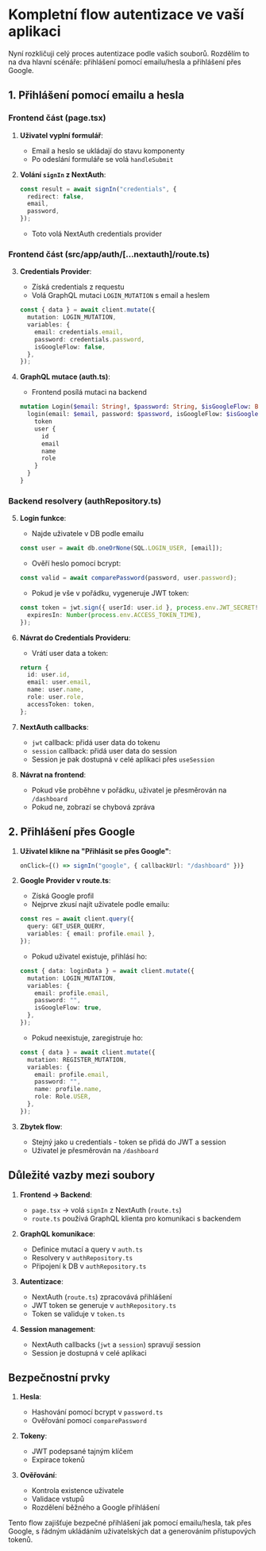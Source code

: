 # Kompletní flow autentizace ve vaší aplikaci

Nyní rozkličuji celý proces autentizace podle vašich souborů. Rozdělím to na dva hlavní scénáře: přihlášení pomocí emailu/hesla a přihlášení přes Google.

## 1. Přihlášení pomocí emailu a hesla

### Frontend část (page.tsx)

1. **Uživatel vyplní formulář**:
   - Email a heslo se ukládají do stavu komponenty
   - Po odeslání formuláře se volá `handleSubmit`

2. **Volání `signIn` z NextAuth**:
   ```typescript
   const result = await signIn("credentials", {
     redirect: false,
     email,
     password,
   });
   ```
   - Toto volá NextAuth credentials provider

### Frontend část (src/app/auth/[...nextauth]/route.ts)

3. **Credentials Provider**:
   - Získá credentials z requestu
   - Volá GraphQL mutaci `LOGIN_MUTATION` s email a heslem
   ```typescript
   const { data } = await client.mutate({
     mutation: LOGIN_MUTATION,
     variables: {
       email: credentials.email,
       password: credentials.password,
       isGoogleFlow: false,
     },
   });
   ```

4. **GraphQL mutace (auth.ts)**:
   - Frontend posílá mutaci na backend
   ```graphql
   mutation Login($email: String!, $password: String, $isGoogleFlow: Boolean) {
     login(email: $email, password: $password, isGoogleFlow: $isGoogleFlow) {
       token
       user {
         id
         email
         name
         role
       }
     }
   }
   ```

### Backend resolvery (authRepository.ts)

5. **Login funkce**:
   - Najde uživatele v DB podle emailu
   ```typescript
   const user = await db.oneOrNone(SQL.LOGIN_USER, [email]);
   ```
   - Ověří heslo pomocí bcrypt:
   ```typescript
   const valid = await comparePassword(password, user.password);
   ```
   - Pokud je vše v pořádku, vygeneruje JWT token:
   ```typescript
   const token = jwt.sign({ userId: user.id }, process.env.JWT_SECRET!, {
     expiresIn: Number(process.env.ACCESS_TOKEN_TIME),
   });
   ```

6. **Návrat do Credentials Provideru**:
   - Vrátí user data a token:
   ```typescript
   return {
     id: user.id,
     email: user.email,
     name: user.name,
     role: user.role,
     accessToken: token,
   };
   ```

7. **NextAuth callbacks**:
   - `jwt` callback: přidá user data do tokenu
   - `session` callback: přidá user data do session
   - Session je pak dostupná v celé aplikaci přes `useSession`

8. **Návrat na frontend**:
   - Pokud vše proběhne v pořádku, uživatel je přesměrován na `/dashboard`
   - Pokud ne, zobrazí se chybová zpráva

## 2. Přihlášení přes Google

1. **Uživatel klikne na "Přihlásit se přes Google"**:
   ```typescript
   onClick={() => signIn("google", { callbackUrl: "/dashboard" })}
   ```

2. **Google Provider v route.ts**:
   - Získá Google profil
   - Nejprve zkusí najít uživatele podle emailu:
   ```typescript
   const res = await client.query({
     query: GET_USER_QUERY,
     variables: { email: profile.email },
   });
   ```
   - Pokud uživatel existuje, přihlásí ho:
   ```typescript
   const { data: loginData } = await client.mutate({
     mutation: LOGIN_MUTATION,
     variables: {
       email: profile.email,
       password: "",
       isGoogleFlow: true,
     },
   });
   ```
   - Pokud neexistuje, zaregistruje ho:
   ```typescript
   const { data } = await client.mutate({
     mutation: REGISTER_MUTATION,
     variables: {
       email: profile.email,
       password: "",
       name: profile.name,
       role: Role.USER,
     },
   });
   ```

3. **Zbytek flow**:
   - Stejný jako u credentials - token se přidá do JWT a session
   - Uživatel je přesměrován na `/dashboard`

## Důležité vazby mezi soubory

1. **Frontend → Backend**:
   - `page.tsx` → volá `signIn` z NextAuth (`route.ts`)
   - `route.ts` používá GraphQL klienta pro komunikaci s backendem

2. **GraphQL komunikace**:
   - Definice mutací a query v `auth.ts`
   - Resolvery v `authRepository.ts`
   - Připojení k DB v `authRepository.ts`

3. **Autentizace**:
   - NextAuth (`route.ts`) zpracovává přihlášení
   - JWT token se generuje v `authRepository.ts`
   - Token se validuje v `token.ts`

4. **Session management**:
   - NextAuth callbacks (`jwt` a `session`) spravují session
   - Session je dostupná v celé aplikaci

## Bezpečnostní prvky

1. **Hesla**:
   - Hashování pomocí bcrypt v `password.ts`
   - Ověřování pomocí `comparePassword`

2. **Tokeny**:
   - JWT podepsané tajným klíčem
   - Expirace tokenů

3. **Ověřování**:
   - Kontrola existence uživatele
   - Validace vstupů
   - Rozdělení běžného a Google přihlášení

Tento flow zajišťuje bezpečné přihlášení jak pomocí emailu/hesla, tak přes Google, s řádným ukládáním uživatelských dat a generováním přístupových tokenů.